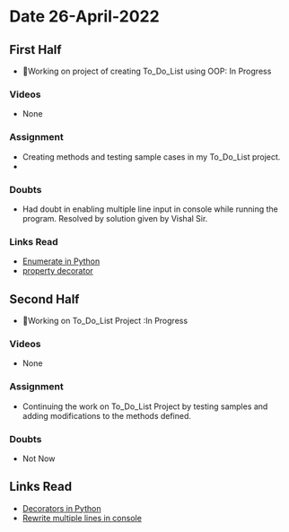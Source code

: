 # Date 26-April-2022

## First Half

- 🔄Working on project of creating To_Do_List using OOP: In Progress

### Videos

- None

### Assignment

- Creating methods and testing sample cases in my To_Do_List project.
-

### Doubts

- Had doubt in enabling multiple line input in console while running the program. Resolved by solution given by Vishal Sir.

### Links Read

- [Enumerate in Python](https://www.geeksforgeeks.org/enumerate-in-python/)
- [property decorator](https://www.programiz.com/python-programming/property#:~:text=The%20%40property%20Decorator,get%20value%20of%20the%20attribute)

## Second Half

- 🔄Working on To_Do_List Project :In Progress

### Videos

- None

### Assignment

- Continuing the work on To_Do_List Project by testing samples and adding modifications to the methods defined.

### Doubts

- Not Now

## Links Read

- [Decorators in Python](https://www.programiz.com/python-programming/decorator)
- [Rewrite multiple lines in console](https://stackoverflow.com/questions/6840420/rewrite-multiple-lines-in-the-console)
